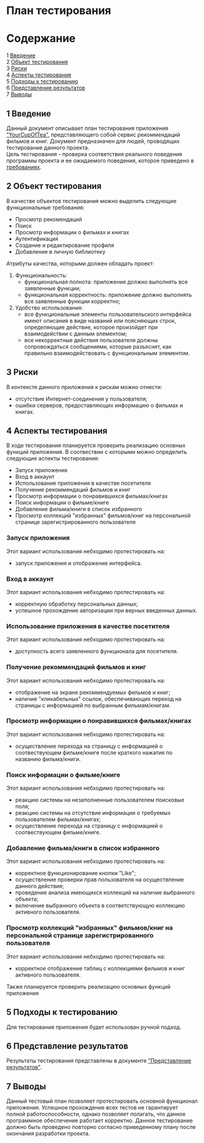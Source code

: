 # План тестирования

# Содержание
1 [Введение](#introduction)<br>
2 [Объект тестирования](#test_items)<br>
3 [Риски](#risk_issues)<br>
4 [Аспекты тестирования](#features_to_be_tested)<br>
5 [Подходы к тестированию](#test_approach)<br>
6 [Представление результатов](#pass_fall_criteria)<br>
7 [Выводы](#conclusion)

<a name="introduction"></a>

## 1 Введение

Данный документ описывает план тестирования приложения ["YourCupOfTea"](https://github.com/SneakyElfff/MoviesAndBooksRecommendationsService/tree/main), представляющего собой сервис рекоммендаций фильмов и книг. Документ предназначен для людей, проводящих тестирование данного проекта.<br> 
Цель тестирования - проверка соответствия реального поведения программы проекта и ее ожидаемого поведения, которое приведено в [требованиях](https://github.com/SneakyElfff/MoviesAndBooksRecommendationsService/blob/main/Documentation/Documentation.md).

<a name="test_items"></a>

## 2 Объект тестирования

В качестве объектов тестирования можно выделить следующие функциональные требования:

* Просмотр рекомендаций
* Поиск
* Просмотр информации о фильмах и книгах
* Аутентификация
* Создание и редактирование профиля
* Добавление в личную библиотеку

Атрибуты качества, которыми должен обладать проект:

1. Функциональность:
   - функциональная полнота: приложение должно выполнять все заявленные функции;
   - функциональная корректность: приложение должно выполнять все заявленные функции корректно;
2. Удобство использования:
   - все функциональные элементы пользовательского интерфейса имеют описания в виде названий или поясняющих строк, определяющие действие, которое произойдет при взаимодействии с данным элементом;
   - все некорректные действия пользователя должны сопровождаться сообщениями, которые разъяснят, как правильно взаимодействовать с функциональным элементом.

<a name="risk_issues"></a>

## 3 Риски

В контексте данного приложения к рискам можно отнести:

* отсутствие Интернет-соединения у пользователя;
* ошибки серверов, предоставляющих информацию о фильмах и книгах.

<a name="features_to_be_tested"></a>

## 4 Аспекты тестирования

В ходе тестирования планируется проверить реализацию основных функций приложения. В соотвествии с которыми можно определить следующие аспекты тестирования:
* Запуск приложения
* Вход в аккаунт
* Использование приложения в качестве посетителя
* Получение рекоммендаций фильмов и книг
* Просмотр информации о понравившихся фильмах/книгах
* Поиск информации о фильме/книге
* Добавление фильма/книги в список избранного
* Просмотр коллекций "избранных" фильмов/книг на персональной странице зарегистрированного пользователя

### Запуск приложения
Этот вариант использования небходимо протестировать на:

* запуск приложения и отображение интерфейса.

### Вход в аккаунт
Этот вариант использования небходимо протестировать на:

* корректную обработку персональных данных;
* успешное прохождение авторизации при верных введенных данных.

### Использование приложения в качестве посетителя
Этот вариант использования небходимо протестировать на:

* доступность всего заявленного функционала для посетителя.

### Получение рекоммендаций фильмов и книг
Этот вариант использования небходимо протестировать на:

* отображение на экране рекоммендуемых фильмов и книг;
* наличие "кликабельных" ссылок, обеспечивающих переход на страницы с информацией по выбранным фильмам/книгам.

### Просмотр информации о понравившихся фильмах/книгах
Этот вариант использования небходимо протестировать на:

* осуществление перехода на страницу с информацией о соотвествующем фильме/книге после краткого нажатия по названию фильма/книги.

### Поиск информации о фильме/книге
Этот вариант использования небходимо протестировать на:

* реакцию системы на незаполненные пользователем поисковые поля;
* реакцию системы на отсутствие информации о требуемых пользователем фильмах/книгах;
* осуществление перехода на страницу с информацией о соотвествующем фильме/книге.

### Добавление фильма/книги в список избранного
Этот вариант использования небходимо протестировать на:

* корректное функционирование кнопки "Like";
* осуществление проверки прав пользователя на осуществление данного действия;
* проведение анализа имеющихся коллекций на наличие выбранного объекта;
* включение выбранного объекта в соответствующую коллекцию активного пользователя.

### Просмотр коллекций "избранных" фильмов/книг на персональной странице зарегистрированного пользователя
Этот вариант использования небходимо протестировать на:

* корректное отображение таблиц с коллекциями фильмов и книг активного пользователя.

Также планируется проверить реализацию основных функций приложения

<a name="test_approach"></a>

## 5 Подходы к тестированию

Для тестирования приложения будет использован ручной подход.

<a name="pass_fall_criteria"></a>

## 6 Представление результатов

Результаты тестирования представлены в документе ["Представление результатов"](https://github.com/SneakyElfff/MoviesAndBooksRecommendationsService/blob/main/Testing/Test%20Results.md).

<a name="conclusion"></a>

## 7 Выводы

Данный тестовый план позволяет протестировать основной функционал приложения. Успешное прохождение всех тестов не гарантирует полной работоспособности, однако позволяет полагать, что данное программное обеспечение работает корректно. Данное тестирование должно быть проведено повторно согласно приведенному плану после окончания разработки проекта.
